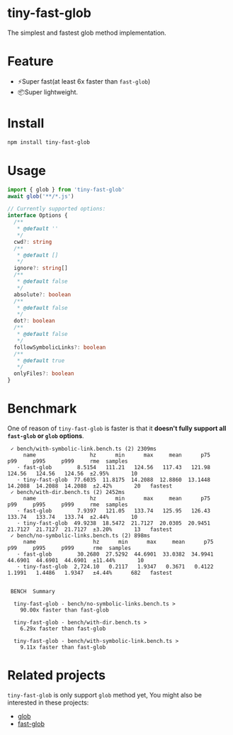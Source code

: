 # tiny-fast-glob

The simplest and fastest glob method implementation.

# Feature

- ⚡️Super fast(at least 6x faster than `fast-glob`)
- 📦Super lightweight.

# Install

```bash
npm install tiny-fast-glob
```

# Usage

```ts
import { glob } from 'tiny-fast-glob'
await glob('**/*.js')

// Currently supported options:
interface Options {
  /**
   * @default ''
   */
  cwd?: string
  /**
   * @default []
   */
  ignore?: string[]
  /**
   * @default false
   */
  absolute?: boolean
  /**
   * @default false
   */
  dot?: boolean
  /**
   * @default false
   */
  followSymbolicLinks?: boolean
  /**
   * @default true
   */
  onlyFiles?: boolean
}
```

# Benchmark

One of reason of `tiny-fast-glob` is faster is that it **doesn't fully support all `fast-glob` or `glob` options**.

```
 ✓ bench/with-symbolic-link.bench.ts (2) 2309ms
     name                 hz      min      max     mean      p75      p99     p995     p999     rme  samples
   · fast-glob        8.5154   111.21   124.56   117.43   121.98   124.56   124.56   124.56  ±2.95%       10
   · tiny-fast-glob  77.6035  11.8175  14.2088  12.8860  13.1448  14.2088  14.2088  14.2088  ±2.42%       20   fastest
 ✓ bench/with-dir.bench.ts (2) 2452ms
     name                 hz      min      max     mean      p75      p99     p995     p999     rme  samples
   · fast-glob        7.9397   121.05   133.74   125.95   126.43   133.74   133.74   133.74  ±2.44%       10
   · tiny-fast-glob  49.9238  18.5472  21.7127  20.0305  20.9451  21.7127  21.7127  21.7127  ±3.20%       13   fastest
 ✓ bench/no-symbolic-links.bench.ts (2) 898ms
     name                  hz      min      max     mean      p75      p99     p995     p999      rme  samples
   · fast-glob        30.2680  27.5292  44.6901  33.0382  34.9941  44.6901  44.6901  44.6901  ±11.44%       10
   · tiny-fast-glob  2,724.10   0.2117   1.9347   0.3671   0.4122   1.1991   1.4486   1.9347   ±4.44%      682   fastest


 BENCH  Summary

  tiny-fast-glob - bench/no-symbolic-links.bench.ts > 
    90.00x faster than fast-glob

  tiny-fast-glob - bench/with-dir.bench.ts > 
    6.29x faster than fast-glob

  tiny-fast-glob - bench/with-symbolic-link.bench.ts > 
    9.11x faster than fast-glob
```

# Related projects

`tiny-fast-glob` is only support `glob` method yet, You might also be interested in these projects:

- [glob](https://github.com/isaacs/node-glob)
- [fast-glob](https://github.com/mrmlnc/fast-glob)

